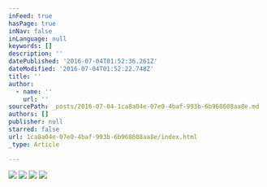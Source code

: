 ```yaml
---
inFeed: true
hasPage: true
inNav: false
inLanguage: null
keywords: []
description: ''
datePublished: '2016-07-04T01:52:36.261Z'
dateModified: '2016-07-04T01:52:22.748Z'
title: ''
author:
  - name: ''
    url: ''
sourcePath: _posts/2016-07-04-1ca8a04e-07e0-4baf-993b-6b968608aa8e.md
authors: []
publisher: null
starred: false
url: 1ca8a04e-07e0-4baf-993b-6b968608aa8e/index.html
_type: Article

---
```

![](https://the-grid-user-content.s3-us-west-2.amazonaws.com/e8a0e880-0d53-4e3c-b42f-d8e9340c6d9e.jpg)
![](https://the-grid-user-content.s3-us-west-2.amazonaws.com/aadadcb4-5bf9-44d8-878c-0bc9927b007f.jpg)
![](https://the-grid-user-content.s3-us-west-2.amazonaws.com/fa8f4f5e-b8eb-4d1f-80b0-34f7bfcd6ecc.jpg)
![](https://imgflo.herokuapp.com/graph/vahj1ThiexotieMo/be8869f781606b0b60511b1e6f2889dc/croprotate.jpg?cropheight=2467&cropwidth=1999&degrees=0&input=https%3A%2F%2Fthe-grid-user-content.s3-us-west-2.amazonaws.com%2Fd6f71a6e-206a-4fd8-9ab0-13d2019e61ce.jpg&x=0&y=0)